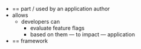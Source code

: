 - == part / used by an application author
- allows
    - developers can
        - evaluate feature flags
        - based on them — to impact — application
- == framework